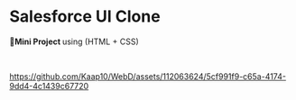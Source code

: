 <h1> Salesforce UI Clone </h1>
<p> <b> 🔸Mini Project </b>using (HTML + CSS)</p>
<br>

https://github.com/Kaap10/WebD/assets/112063624/5cf991f9-c65a-4174-9dd4-4c1439c67720

